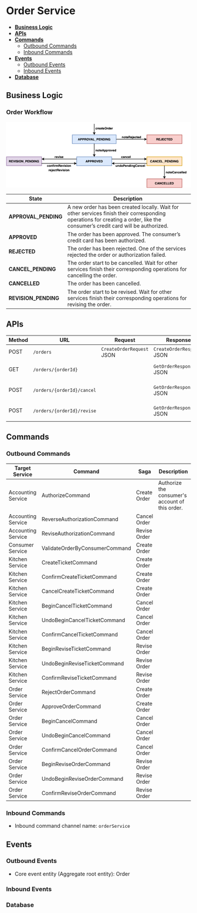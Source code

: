 # Order Service

- [**Business Logic**](#business-logic)
- [**APIs**](#apis)
- [**Commands**](#commands)
   - [Outbound Commands](#outbound-commands)
   - [Inbound Commands](#inbound-commands)
- [**Events**](#events)
   - [Outbound Events](#outbound-events)
   - [Inbound Events](#inbound-events)
- [**Database**](#database)

## Business Logic
### Order Workflow
![](../diagrams/order_workflow.png)

| State | Description |
|----|----|
| **APPROVAL_PENDING** | A new order has been created locally. Wait for other services finish their corresponding operations for creating a order, like the consumer’s credit card will be authorized. |
| **APPROVED** | The order has been approved. The consumer’s credit card has been authorized. |
| **REJECTED** | The order has been rejected. One of the services rejected the order or authorization failed. |
| **CANCEL_PENDING** | The order start to be cancelled. Wait for other services finish their corresponding operations for cancelling the order. |
| **CANCELLED** | The order has been cancelled. |
| **REVISION_PENDING** | The order start to be revised. Wait for other services finish their corresponding operations for revising the order. |

## APIs

| Method | URL | Request | Response | Description | 
|----|----|----|----|----|
| POST | `/orders` | `CreateOrderRequest` JSON | `CreateOrderResponse` JSON | Add a new order. |
| GET | `/orders/{orderId}` | | `GetOrderResponse` JSON | Get an order by order ID. |
| POST | `/orders/{orderId}/cancel` | | `GetOrderResponse` JSON | Cancel an order by order ID. |
| POST | `/orders/{orderId}/revise` | | `GetOrderResponse` JSON | Revise an order by order ID. |

## Commands
### Outbound Commands

| Target Service | Command | Saga | Description |
|----|----|----|----|
| Accounting Service | AuthorizeCommand | Create Order | Authorize the consumer's account of this order. |
| Accounting Service | ReverseAuthorizationCommand | Cancel Order | |
| Accounting Service | ReviseAuthorizationCommand | Revise Order | |
| Consumer Service | ValidateOrderByConsumerCommand | Create Order | |
| Kitchen Service | CreateTicketCommand | Create Order | |
| Kitchen Service | ConfirmCreateTicketCommand | Create Order | |
| Kitchen Service | CancelCreateTicketCommand | Create Order | |
| Kitchen Service | BeginCancelTicketCommand | Cancel Order | |
| Kitchen Service | UndoBeginCancelTicketCommand | Cancel Order | |
| Kitchen Service | ConfirmCancelTicketCommand | Cancel Order | |
| Kitchen Service | BeginReviseTicketCommand | Revise Order | |
| Kitchen Service | UndoBeginReviseTicketCommand | Revise Order | |
| Kitchen Service | ConfirmReviseTicketCommand | Revise Order | |
| Order Service | RejectOrderCommand | Create Order | |
| Order Service | ApproveOrderCommand | Create Order | |
| Order Service | BeginCancelCommand | Cancel Order | |
| Order Service | UndoBeginCancelCommand | Cancel Order | |
| Order Service | ConfirmCancelOrderCommand | Cancel Order | |
| Order Service | BeginReviseOrderCommand | Revise Order | |
| Order Service | UndoBeginReviseOrderCommand | Revise Order | |
| Order Service | ConfirmReviseOrderCommand | Revise Order | |

### Inbound Commands
- Inbound command channel name: `orderService`

## Events
### Outbound Events
- Core event entity (Aggregate root entity): Order 

### Inbound Events

### Database
